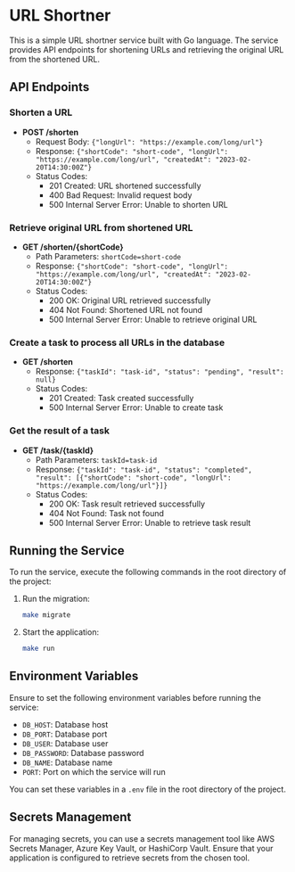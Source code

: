 # URL Shortner

This is a simple URL shortner service built with Go language. The service provides API endpoints for shortening URLs and retrieving the original URL from the shortened URL.

## API Endpoints

### Shorten a URL

* **POST /shorten**
    + Request Body: `{"longUrl": "https://example.com/long/url"}`
    + Response: `{"shortCode": "short-code", "longUrl": "https://example.com/long/url", "createdAt": "2023-02-20T14:30:00Z"}`
    + Status Codes:
        - 201 Created: URL shortened successfully
        - 400 Bad Request: Invalid request body
        - 500 Internal Server Error: Unable to shorten URL

### Retrieve original URL from shortened URL

* **GET /shorten/{shortCode}**
    + Path Parameters: `shortCode=short-code`
    + Response: `{"shortCode": "short-code", "longUrl": "https://example.com/long/url", "createdAt": "2023-02-20T14:30:00Z"}`
    + Status Codes:
        - 200 OK: Original URL retrieved successfully
        - 404 Not Found: Shortened URL not found
        - 500 Internal Server Error: Unable to retrieve original URL

### Create a task to process all URLs in the database

* **GET /shorten**
    + Response: `{"taskId": "task-id", "status": "pending", "result": null}`
    + Status Codes:
        - 201 Created: Task created successfully
        - 500 Internal Server Error: Unable to create task

### Get the result of a task

* **GET /task/{taskId}**
    + Path Parameters: `taskId=task-id`
    + Response: `{"taskId": "task-id", "status": "completed", "result": [{"shortCode": "short-code", "longUrl": "https://example.com/long/url"}]}`
    + Status Codes:
        - 200 OK: Task result retrieved successfully
        - 404 Not Found: Task not found
        - 500 Internal Server Error: Unable to retrieve task result

## Running the Service

To run the service, execute the following commands in the root directory of the project:

1. Run the migration:
    ```sh
    make migrate
    ```

2. Start the application:
    ```sh
    make run
    ```

## Environment Variables

Ensure to set the following environment variables before running the service:

- `DB_HOST`: Database host
- `DB_PORT`: Database port
- `DB_USER`: Database user
- `DB_PASSWORD`: Database password
- `DB_NAME`: Database name
- `PORT`: Port on which the service will run

You can set these variables in a `.env` file in the root directory of the project.

## Secrets Management

For managing secrets, you can use a secrets management tool like AWS Secrets Manager, Azure Key Vault, or HashiCorp Vault. Ensure that your application is configured to retrieve secrets from the chosen tool.